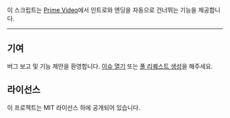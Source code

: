 이 스크립트는 [Prime Video](https://www.amazon.co.jp/gp/video/storefront)에서 인트로와 엔딩을 자동으로 건너뛰는 기능을 제공합니다.

---

## 기여

버그 보고 및 기능 제안을 환영합니다. [이슈 열기](https://github.com/yossy17/prime-video-auto-skipper/issues) 또는 [풀 리퀘스트 생성](https://github.com/yossy17/prime-video-auto-skipper/pulls)을 해주세요.

## 라이선스

이 프로젝트는 MIT 라이선스 하에 공개되어 있습니다.
